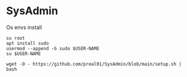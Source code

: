 # SysAdmin
Os envs install

```
su root
apt install sudo
usermod --append -G sudo $USER-NAME
su $USER-NAME
```

```
wget -O - https://github.com/preal01/SysAdmin/blob/main/setup.sh | bash
```
